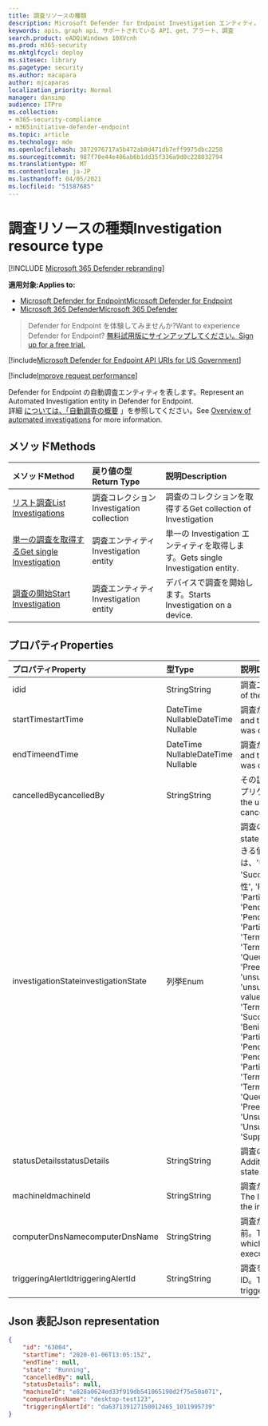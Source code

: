 ```yaml
---
title: 調査リソースの種類
description: Microsoft Defender for Endpoint Investigation エンティティ。
keywords: apis、graph api、サポートされている API、get、アラート、調査
search.product: eADQiWindows 10XVcnh
ms.prod: m365-security
ms.mktglfcycl: deploy
ms.sitesec: library
ms.pagetype: security
ms.author: macapara
author: mjcaparas
localization_priority: Normal
manager: dansimp
audience: ITPro
ms.collection:
- m365-security-compliance
- m365initiative-defender-endpoint
ms.topic: article
ms.technology: mde
ms.openlocfilehash: 3872976717a5b472ab8d471db7eff9975dbc2258
ms.sourcegitcommit: 987f70e44e406ab6b1dd35f336a9d0c228032794
ms.translationtype: MT
ms.contentlocale: ja-JP
ms.lasthandoff: 04/05/2021
ms.locfileid: "51587685"
---
```

# <a name="investigation-resource-type"></a><span data-ttu-id="a8a37-104">調査リソースの種類</span><span class="sxs-lookup"><span data-stu-id="a8a37-104">Investigation resource type</span></span>

[!INCLUDE [Microsoft 365 Defender rebranding](../../includes/microsoft-defender.md)]

<span data-ttu-id="a8a37-105">**適用対象:**</span><span class="sxs-lookup"><span data-stu-id="a8a37-105">**Applies to:**</span></span>
- [<span data-ttu-id="a8a37-106">Microsoft Defender for Endpoint</span><span class="sxs-lookup"><span data-stu-id="a8a37-106">Microsoft Defender for Endpoint</span></span>](https://go.microsoft.com/fwlink/p/?linkid=2154037)
- [<span data-ttu-id="a8a37-107">Microsoft 365 Defender</span><span class="sxs-lookup"><span data-stu-id="a8a37-107">Microsoft 365 Defender</span></span>](https://go.microsoft.com/fwlink/?linkid=2118804)

> <span data-ttu-id="a8a37-108">Defender for Endpoint を体験してみませんか?</span><span class="sxs-lookup"><span data-stu-id="a8a37-108">Want to experience Defender for Endpoint?</span></span> [<span data-ttu-id="a8a37-109">無料試用版にサインアップしてください。</span><span class="sxs-lookup"><span data-stu-id="a8a37-109">Sign up for a free trial.</span></span>](https://www.microsoft.com/microsoft-365/windows/microsoft-defender-atp?ocid=docs-wdatp-exposedapis-abovefoldlink) 

[!include[Microsoft Defender for Endpoint API URIs for US Government](../../includes/microsoft-defender-api-usgov.md)]

[!include[Improve request performance](../../includes/improve-request-performance.md)]

<span data-ttu-id="a8a37-110">Defender for Endpoint の自動調査エンティティを表します。</span><span class="sxs-lookup"><span data-stu-id="a8a37-110">Represent an Automated Investigation entity in Defender for Endpoint.</span></span>
<br> <span data-ttu-id="a8a37-111">詳細 [については、「自動調査の概要](automated-investigations.md) 」を参照してください。</span><span class="sxs-lookup"><span data-stu-id="a8a37-111">See [Overview of automated investigations](automated-investigations.md) for more information.</span></span>

## <a name="methods"></a><span data-ttu-id="a8a37-112">メソッド</span><span class="sxs-lookup"><span data-stu-id="a8a37-112">Methods</span></span>
<span data-ttu-id="a8a37-113">メソッド</span><span class="sxs-lookup"><span data-stu-id="a8a37-113">Method</span></span>|<span data-ttu-id="a8a37-114">戻り値の型</span><span class="sxs-lookup"><span data-stu-id="a8a37-114">Return Type</span></span> |<span data-ttu-id="a8a37-115">説明</span><span class="sxs-lookup"><span data-stu-id="a8a37-115">Description</span></span>
:---|:---|:---
[<span data-ttu-id="a8a37-116">リスト調査</span><span class="sxs-lookup"><span data-stu-id="a8a37-116">List Investigations</span></span>](get-investigation-collection.md) | <span data-ttu-id="a8a37-117">調査コレクション</span><span class="sxs-lookup"><span data-stu-id="a8a37-117">Investigation collection</span></span> | <span data-ttu-id="a8a37-118">調査のコレクションを取得する</span><span class="sxs-lookup"><span data-stu-id="a8a37-118">Get collection of Investigation</span></span>
[<span data-ttu-id="a8a37-119">単一の調査を取得する</span><span class="sxs-lookup"><span data-stu-id="a8a37-119">Get single Investigation</span></span>](get-investigation-object.md) | <span data-ttu-id="a8a37-120">調査エンティティ</span><span class="sxs-lookup"><span data-stu-id="a8a37-120">Investigation entity</span></span> | <span data-ttu-id="a8a37-121">単一の Investigation エンティティを取得します。</span><span class="sxs-lookup"><span data-stu-id="a8a37-121">Gets single Investigation entity.</span></span>
[<span data-ttu-id="a8a37-122">調査の開始</span><span class="sxs-lookup"><span data-stu-id="a8a37-122">Start Investigation</span></span>](initiate-autoir-investigation.md) | <span data-ttu-id="a8a37-123">調査エンティティ</span><span class="sxs-lookup"><span data-stu-id="a8a37-123">Investigation entity</span></span> | <span data-ttu-id="a8a37-124">デバイスで調査を開始します。</span><span class="sxs-lookup"><span data-stu-id="a8a37-124">Starts Investigation on a device.</span></span>


## <a name="properties"></a><span data-ttu-id="a8a37-125">プロパティ</span><span class="sxs-lookup"><span data-stu-id="a8a37-125">Properties</span></span>
<span data-ttu-id="a8a37-126">プロパティ</span><span class="sxs-lookup"><span data-stu-id="a8a37-126">Property</span></span> |  <span data-ttu-id="a8a37-127">型</span><span class="sxs-lookup"><span data-stu-id="a8a37-127">Type</span></span>    |   <span data-ttu-id="a8a37-128">説明</span><span class="sxs-lookup"><span data-stu-id="a8a37-128">Description</span></span>
:---|:---|:---
<span data-ttu-id="a8a37-129">id</span><span class="sxs-lookup"><span data-stu-id="a8a37-129">id</span></span> | <span data-ttu-id="a8a37-130">String</span><span class="sxs-lookup"><span data-stu-id="a8a37-130">String</span></span> | <span data-ttu-id="a8a37-131">調査エンティティの ID。</span><span class="sxs-lookup"><span data-stu-id="a8a37-131">Identity of the investigation entity.</span></span> 
<span data-ttu-id="a8a37-132">startTime</span><span class="sxs-lookup"><span data-stu-id="a8a37-132">startTime</span></span> | <span data-ttu-id="a8a37-133">DateTime Nullable</span><span class="sxs-lookup"><span data-stu-id="a8a37-133">DateTime Nullable</span></span> | <span data-ttu-id="a8a37-134">調査が作成された日時。</span><span class="sxs-lookup"><span data-stu-id="a8a37-134">The date and time when the investigation was created.</span></span> 
<span data-ttu-id="a8a37-135">endTime</span><span class="sxs-lookup"><span data-stu-id="a8a37-135">endTime</span></span> | <span data-ttu-id="a8a37-136">DateTime Nullable</span><span class="sxs-lookup"><span data-stu-id="a8a37-136">DateTime Nullable</span></span> | <span data-ttu-id="a8a37-137">調査が完了した日時。</span><span class="sxs-lookup"><span data-stu-id="a8a37-137">The date and time when the investigation was completed.</span></span> 
<span data-ttu-id="a8a37-138">cancelledBy</span><span class="sxs-lookup"><span data-stu-id="a8a37-138">cancelledBy</span></span> | <span data-ttu-id="a8a37-139">String</span><span class="sxs-lookup"><span data-stu-id="a8a37-139">String</span></span> | <span data-ttu-id="a8a37-140">その調査を取り消したユーザー/アプリケーションの ID。</span><span class="sxs-lookup"><span data-stu-id="a8a37-140">The ID of the user/application that canceled that investigation.</span></span> 
<span data-ttu-id="a8a37-141">investigationState</span><span class="sxs-lookup"><span data-stu-id="a8a37-141">investigationState</span></span> | <span data-ttu-id="a8a37-142">列挙</span><span class="sxs-lookup"><span data-stu-id="a8a37-142">Enum</span></span> | <span data-ttu-id="a8a37-143">調査の現在の状態。</span><span class="sxs-lookup"><span data-stu-id="a8a37-143">The current state of the investigation.</span></span> <span data-ttu-id="a8a37-144">指定できる値は、'Unknown'、'Terminated'、 'SuccessfullyRemediated', '良性', 'Failed', 'PartiallyRemediated', 'Running', 'PendingApproval', 'PendingResource', 'PartiallyInvestigated', 'TerminatedByUser', 'TerminatedBySystem', 'Queued', 'InnerFailure', 'PreexistingAlert', 'unsupportedAlertType', 'unsupportedAlertType''</span><span class="sxs-lookup"><span data-stu-id="a8a37-144">Possible values are: 'Unknown', 'Terminated', 'SuccessfullyRemediated', 'Benign', 'Failed', 'PartiallyRemediated', 'Running', 'PendingApproval', 'PendingResource', 'PartiallyInvestigated', 'TerminatedByUser', 'TerminatedBySystem', 'Queued', 'InnerFailure', 'PreexistingAlert', 'UnsupportedOs', 'UnsupportedAlertType', 'SuppressedAlert'.</span></span>
<span data-ttu-id="a8a37-145">statusDetails</span><span class="sxs-lookup"><span data-stu-id="a8a37-145">statusDetails</span></span> | <span data-ttu-id="a8a37-146">String</span><span class="sxs-lookup"><span data-stu-id="a8a37-146">String</span></span> | <span data-ttu-id="a8a37-147">調査の状態に関する追加情報。</span><span class="sxs-lookup"><span data-stu-id="a8a37-147">Additional information about the state of the investigation.</span></span>
<span data-ttu-id="a8a37-148">machineId</span><span class="sxs-lookup"><span data-stu-id="a8a37-148">machineId</span></span> | <span data-ttu-id="a8a37-149">String</span><span class="sxs-lookup"><span data-stu-id="a8a37-149">String</span></span> | <span data-ttu-id="a8a37-150">調査が実行されるデバイスの ID。</span><span class="sxs-lookup"><span data-stu-id="a8a37-150">The ID of the device on which the investigation is executed.</span></span>
<span data-ttu-id="a8a37-151">computerDnsName</span><span class="sxs-lookup"><span data-stu-id="a8a37-151">computerDnsName</span></span> | <span data-ttu-id="a8a37-152">String</span><span class="sxs-lookup"><span data-stu-id="a8a37-152">String</span></span> | <span data-ttu-id="a8a37-153">調査が実行されるデバイスの名前。</span><span class="sxs-lookup"><span data-stu-id="a8a37-153">The name of the device on which the investigation is executed.</span></span>
<span data-ttu-id="a8a37-154">triggeringAlertId</span><span class="sxs-lookup"><span data-stu-id="a8a37-154">triggeringAlertId</span></span> | <span data-ttu-id="a8a37-155">String</span><span class="sxs-lookup"><span data-stu-id="a8a37-155">String</span></span> | <span data-ttu-id="a8a37-156">調査をトリガーしたアラートの ID。</span><span class="sxs-lookup"><span data-stu-id="a8a37-156">The ID of the alert that triggered the investigation.</span></span>


## <a name="json-representation"></a><span data-ttu-id="a8a37-157">Json 表記</span><span class="sxs-lookup"><span data-stu-id="a8a37-157">Json representation</span></span>

```json
{
    "id": "63004",
    "startTime": "2020-01-06T13:05:15Z",
    "endTime": null,
    "state": "Running",
    "cancelledBy": null,
    "statusDetails": null,
    "machineId": "e828a0624ed33f919db541065190d2f75e50a071",
    "computerDnsName": "desktop-test123",
    "triggeringAlertId": "da637139127150012465_1011995739"
}
```

